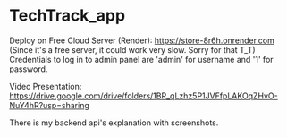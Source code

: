 # TechTrack_app

Deploy on Free Cloud Server (Render): https://store-8r6h.onrender.com
(Since it's a free server, it could work very slow. Sorry for that T_T)
Credentials to log in to admin panel are 
'admin' for username and 
'1' for password.

Video Presentation: https://drive.google.com/drive/folders/1BR_qLzhz5P1JVFfpLAKOqZHvO-NuY4hR?usp=sharing

There is my backend api's explanation with screenshots.
